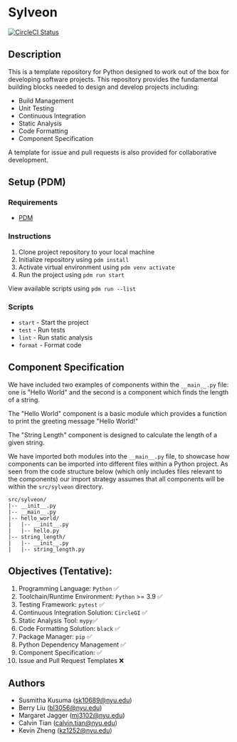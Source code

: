 # Sylveon

[![CircleCI Status](https://dl.circleci.com/status-badge/img/circleci/3xWZeNMCu5Vj5AMLtYkBLD/3BbpjRhT2mTt2SAzHyziCj/tree/main.svg?style=svg&circle-token=a3755171dc7af90c9eed83c7eb96aa5f59faef63)](https://dl.circleci.com/status-badge/redirect/circleci/3xWZeNMCu5Vj5AMLtYkBLD/3BbpjRhT2mTt2SAzHyziCj/tree/main)

<!-- [![CircleCI](https://dl.circleci.com/status-badge/img/circleci/3xWZeNMCu5Vj5AMLtYkBLD/3BbpjRhT2mTt2SAzHyziCj/tree/main.svg?style=shield&circle-token=a3755171dc7af90c9eed83c7eb96aa5f59faef63)](https://dl.circleci.com/status-badge/redirect/circleci/3xWZeNMCu5Vj5AMLtYkBLD/3BbpjRhT2mTt2SAzHyziCj/tree/main) -->

## Description

This is a template repository for Python designed to work out of the box for developing software projects. This repository provides the fundamental building blocks needed to design and develop projects including:

- Build Management
- Unit Testing
- Continuous Integration
- Static Analysis
- Code Formatting
- Component Specification

A template for issue and pull requests is also provided for collaborative development. 

## Setup (PDM)

### Requirements

- [PDM](https://pdm-project.org/latest/)

### Instructions

1. Clone project repository to your local machine
2. Initialize repository using `pdm install`
3. Activate virtual environment using `pdm venv activate`
4. Run the project using `pdm run start`

View available scripts using `pdm run --list`

### Scripts

- `start` - Start the project
- `test` - Run tests
- `lint` - Run static analysis
- `format` - Format code

## Component Specification

We have included two examples of components within the `__main__.py` file: one is "Hello World" and the second is a component which finds the length of a string. 

The "Hello World" component is a basic module which provides a function to print the greeting message "Hello World!" 

The "String Length" component is designed to calculate the length of a given string. 

We have imported both modules into the `__main__.py` file, to showcase how components can be imported into different files within a Python project. As seen from the code structure below (which only includes files relevant to the components) our import strategy assumes that all components will be within the `src/sylveon` directory. 

```
src/sylveon/
|-- __init__.py
|-- __main__.py
|-- hello_world/
|   |-- __init__.py
|   |-- hello.py
|-- string_length/
|   |-- __init__.py
|   |-- string_length.py

```

## Objectives (Tentative):

1. Programming Language: ```Python``` ✅
2. Toolchain/Runtime Environment: ```Python``` >= 3.9 ✅
3. Testing Framework: ```pytest``` ✅
4. Continuous Integration Solution: ```CircleGI``` ✅
5. Static Analysis Tool: ```mypy```✅
6. Code Formatting Solution: ```black``` ✅
7. Package Manager: ```pip``` ✅
8. Python Dependency Management ✅
9. Component Specification: ✅
10. Issue and Pull Request Templates ❌

## Authors

- Susmitha Kusuma (sk10689@nyu.edu)
- Berry Liu (bl3056@nyu.edu)
- Margaret Jagger (mj3102@nyu.edu)
- Calvin Tian (calvin.tian@nyu.edu)
- Kevin Zheng (kz1252@nyu.edu)
